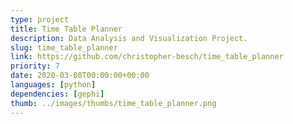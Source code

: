 ```yaml
---
type: project
title: Time Table Planner
description: Data Analysis and Visualization Project.
slug: time_table_planner
link: https://github.com/christopher-besch/time_table_planner
priority: 7
date: 2020-03-08T00:00:00+00:00
languages: [python]
dependencies: [gephi]
thumb: ../images/thumbs/time_table_planner.png
---
```


